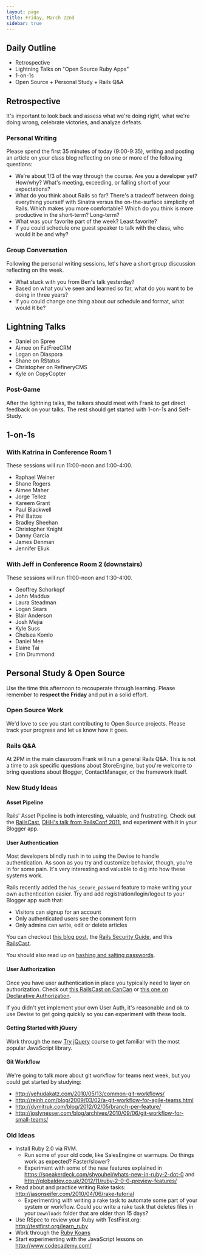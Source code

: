 ```yaml
---
layout: page
title: Friday, March 22nd
sidebar: true
---
```


## Daily Outline

* Retrospective
* Lightning Talks on "Open Source Ruby Apps"
* 1-on-1s
* Open Source + Personal Study + Rails Q&A

## Retrospective

It's important to look back and assess what we're doing right, what we're doing wrong, celebrate victories, and analyze defeats.

### Personal Writing

Please spend the first 35 minutes of today (9:00-9:35), writing and posting an article on your class blog reflecting on one or more of the following questions:

* We're about 1/3 of the way through the course. Are you a developer yet? How/why? What's meeting, exceeding, or falling short of your expectations?
* What do you think about Rails so far? There's a tradeoff between doing everything yourself with Sinatra versus the on-the-surface simplicity of Rails. Which makes you more comfortable? Which do you think is more productive in the short-term? Long-term?
* What was your favorite part of the week? Least favorite?
* If you could schedule one guest speaker to talk with the class, who would it be and why?

### Group Conversation

Following the personal writing sessions, let's have a short group discussion reflecting on the week.

* What stuck with you from Ben's talk yesterday?
* Based on what you've seen and learned so far, what do you want to be doing in three years?
* If you could change one thing about our schedule and format, what would it be?

## Lightning Talks

* Daniel on Spree
* Aimee on FatFreeCRM
* Logan on Diaspora
* Shane on RStatus
* Christopher on RefineryCMS
* Kyle on CopyCopter

### Post-Game

After the lightning talks, the talkers should meet with Frank to get direct feedback on your talks. The rest should get started with 1-on-1s and Self-Study.

## 1-on-1s

### With Katrina in Conference Room 1

These sessions will run 11:00-noon and 1:00-4:00.

* Raphael Weiner
* Shane Rogers
* Aimee Maher
* Jorge Tellez
* Kareem Grant
* Paul Blackwell
* Phil Battos
* Bradley Sheehan
* Christopher Knight
* Danny Garcia
* James Denman
* Jennifer Eliuk

### With Jeff in Conference Room 2 (downstairs)

These sessions will run 11:00-noon and 1:30-4:00.

* Geoffrey Schorkopf
* John Maddux
* Laura Steadman
* Logan Sears
* Blair Anderson
* Josh Mejia
* Kyle Suss
* Chelsea Komlo
* Daniel Mee
* Elaine Tai
* Erin Drummond

## Personal Study & Open Source

Use the time this afternoon to recouperate through learning. Please remember to **respect the Friday** and put in a solid effort.

### Open Source Work

We'd love to see you start contributing to Open Source projects. Please track your progress and let us know how it goes.

### Rails Q&A

At 2PM in the main classroom Frank will run a general Rails Q&A. This is not a time to ask specific questions about StoreEngine, but you're welcome to bring questions about Blogger, ContactManager, or the framework itself.

### New Study Ideas

#### Asset Pipeline

Rails' Asset Pipeline is both interesting, valuable, and frustrating. Check out the [RailsCast](http://railscasts.com/episodes/279-understanding-the-asset-pipeline), [DHH's talk from RailsConf 2011](http://www.youtube.com/watch?v=cGdCI2HhfAU), and experiment with it in your Blogger app.

#### User Authentication

Most developers blindly rush in to using the Devise to handle authentication. As soon as you try and customize behavior, though, you're in for some pain. It's very interesting and valuable to dig into how these systems work.

Rails recently added the `has_secure_password` feature to make writing your own authentication easier. Try and add registration/login/logout to your Blogger app such that:

* Visitors can signup for an account
* Only authenticated users see the comment form
* Only admins can write, edit or delete articles

You can checkout [this blog post](http://www.farbeyondprogramming.com/2011/05/rails-user-authentication-using-has_secure_password/), the [Rails Security Guide](http://guides.rubyonrails.org/security.html#user-management), and this [RailsCast](http://railscasts.com/episodes/270-authentication-in-rails-3-1).

You should also read up on [hashing and salting passwords](http://crackstation.net/hashing-security.htm).

#### User Authorization

Once you have user authentication in place you typically need to layer on authorization. Check out [this RailsCast on CanCan](http://railscasts.com/episodes/192-authorization-with-cancan) or [this one on Declarative Authorization](http://railscasts.com/episodes/188-declarative-authorization).

If you didn't yet implement your own User Auth, it's reasonable and ok to use Devise to get going quickly so you can experiment with these tools.

#### Getting Started with jQuery

Work through the new [Try jQuery](http://try.jquery.com/) course to get familiar with the most popular JavaScript library.

#### Git Workflow

We're going to talk more about git workflow for teams next week, but you could get started by studying:

* http://yehudakatz.com/2010/05/13/common-git-workflows/
* http://reinh.com/blog/2009/03/02/a-git-workflow-for-agile-teams.html
* http://dymitruk.com/blog/2012/02/05/branch-per-feature/
* http://joslynesser.com/blog/archives/2010/09/06/git-workflow-for-small-teams/

### Old Ideas

* Install Ruby 2.0 via RVM. 
  * Run some of your old code, like SalesEngine or warmups. Do things work as expected? Faster/slower?
  * Experiment with some of the new features explained in https://speakerdeck.com/shyouhei/whats-new-in-ruby-2-dot-0 and http://globaldev.co.uk/2012/11/ruby-2-0-0-preview-features/
* Read about and practice writing Rake tasks: http://jasonseifer.com/2010/04/06/rake-tutorial
  * Experimenting with writing a rake task to automate some part of your system or workflow. Could you write a rake task that deletes files in your `Downloads` folder that are older than 15 days?
* Use RSpec to review your Ruby with TestFirst.org: http://testfirst.org/learn_ruby
* Work through the [Ruby Koans](http://rubykoans.com/)
* Start experimenting with the JavaScript lessons on http://www.codecademy.com/

